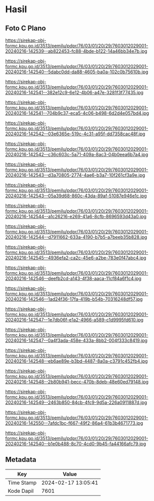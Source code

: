 # Hasil

## Foto C Plano

https://sirekap-obj-formc.kpu.go.id/3513/pemilu/pdpr/76/03/01/20/29/7603012029001-20240216-142539--ab822453-fc88-4bde-b122-14a46bb34e7b.jpg

https://sirekap-obj-formc.kpu.go.id/3513/pemilu/pdpr/76/03/01/20/29/7603012029001-20240216-142540--5dabc0dd-da88-4605-ba0a-102c0b75610b.jpg

https://sirekap-obj-formc.kpu.go.id/3513/pemilu/pdpr/76/03/01/20/29/7603012029001-20240216-142541--382e12c9-6e12-4b06-a47e-3281f3f77435.jpg

https://sirekap-obj-formc.kpu.go.id/3513/pemilu/pdpr/76/03/01/20/29/7603012029001-20240216-142541--704b9c37-eca5-4c06-b498-6d2d4e057bd4.jpg

https://sirekap-obj-formc.kpu.go.id/3513/pemilu/pdpr/76/03/01/20/29/7603012029001-20240216-142542--03e6365e-519c-4c31-a95f-dd7358cac48f.jpg

https://sirekap-obj-formc.kpu.go.id/3513/pemilu/pdpr/76/03/01/20/29/7603012029001-20240216-142542--c36c603c-5a71-409a-8ac3-04b0eea6b7a4.jpg

https://sirekap-obj-formc.kpu.go.id/3513/pemilu/pdpr/76/03/01/20/29/7603012029001-20240216-142543--d3a70805-2774-4ae6-b3a7-10f261cf3a9e.jpg

https://sirekap-obj-formc.kpu.go.id/3513/pemilu/pdpr/76/03/01/20/29/7603012029001-20240216-142543--05a39d68-860c-43da-89af-51087e946e1c.jpg

https://sirekap-obj-formc.kpu.go.id/3513/pemilu/pdpr/76/03/01/20/29/7603012029001-20240216-142544--a1c26216-e269-41a6-8cfb-8696593d43a0.jpg

https://sirekap-obj-formc.kpu.go.id/3513/pemilu/pdpr/76/03/01/20/29/7603012029001-20240216-142544--d7911662-633a-4190-b7b5-a7beeb35b828.jpg

https://sirekap-obj-formc.kpu.go.id/3513/pemilu/pdpr/76/03/01/20/29/7603012029001-20240216-142545--4936efa2-ca2c-45e6-a2be-783e0f47abc4.jpg

https://sirekap-obj-formc.kpu.go.id/3513/pemilu/pdpr/76/03/01/20/29/7603012029001-20240216-142546--deefb2cd-a143-4f38-aaca-11cf84a6f1c4.jpg

https://sirekap-obj-formc.kpu.go.id/3513/pemilu/pdpr/76/03/01/20/29/7603012029001-20240216-142546--1ad24f36-17fa-419b-b54b-70316248df57.jpg

https://sirekap-obj-formc.kpu.go.id/3513/pemilu/pdpr/76/03/01/20/29/7603012029001-20240216-142547--1e7db06f-e1a2-4966-a589-c1d9995fd610.jpg

https://sirekap-obj-formc.kpu.go.id/3513/pemilu/pdpr/76/03/01/20/29/7603012029001-20240216-142547--0a4f3ada-458e-433a-8bb2-004f333c8419.jpg

https://sirekap-obj-formc.kpu.go.id/3513/pemilu/pdpr/76/03/01/20/29/7603012029001-20240216-142548--eb6ae89e-b3bd-4487-8a0a-c3791c452fb4.jpg

https://sirekap-obj-formc.kpu.go.id/3513/pemilu/pdpr/76/03/01/20/29/7603012029001-20240216-142548--2b80b941-becc-470b-8deb-48e60ed79148.jpg

https://sirekap-obj-formc.kpu.go.id/3513/pemilu/pdpr/76/03/01/20/29/7603012029001-20240216-142549--2463b850-84cb-4fc9-9d5a-226a0911887d.jpg

https://sirekap-obj-formc.kpu.go.id/3513/pemilu/pdpr/76/03/01/20/29/7603012029001-20240216-142550--7afdc1bc-f667-49f2-86a4-61b3b4671773.jpg

https://sirekap-obj-formc.kpu.go.id/3513/pemilu/pdpr/76/03/01/20/29/7603012029001-20240216-142540--b1e0b488-8c70-4cd0-9b45-fa44166afc79.jpg


## Metadata

| Key        | Value               |
| ---------- | ------------------- |
| Time Stamp | 2024-02-17 13:05:41 |
| Kode Dapil | 7601                |



